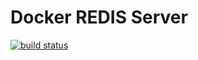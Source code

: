 # Docker REDIS Server

[![build status](https://gitlab.timmertech.nl/docker/redis/badges/master/build.svg)](https://gitlab.timmertech.nl/docker/redis/commits/master)

